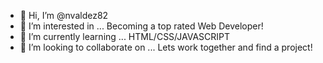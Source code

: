 - 👋 Hi, I’m @nvaldez82
- 👀 I’m interested in ... Becoming a top rated Web Developer!
- 🌱 I’m currently learning ... HTML/CSS/JAVASCRIPT
- 💞️ I’m looking to collaborate on ... Lets work together and find a project!

<!---
nvaldez82/nvaldez82 is a ✨ special ✨ repository because its `README.md` (this file) appears on your GitHub profile.
You can click the Preview link to take a look at your changes.
--->
